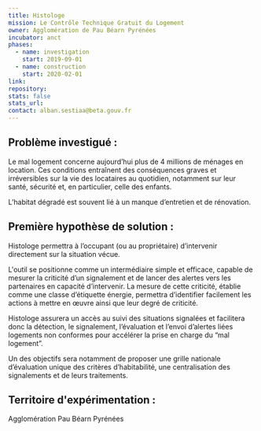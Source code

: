 ```yaml
---
title: Histologe
mission: Le Contrôle Technique Gratuit du Logement 
owner: Agglomération de Pau Béarn Pyrénées
incubator: anct 
phases:
  - name: investigation
    start: 2019-09-01
  - name: construction
    start: 2020-02-01
link:
repository: 
stats: false 
stats_url: 
contact: alban.sestiaa@beta.gouv.fr
---
```


## Problème investigué :
Le mal logement concerne aujourd’hui plus de 4 millions de ménages en location. 
Ces conditions entraînent des conséquences graves et irréversibles sur la vie des locataires au quotidien, notamment sur leur santé, sécurité  et, en particulier, celle des enfants.

L’habitat dégradé est souvent lié à un manque d’entretien et de rénovation.

## Première hypothèse de solution : 
Histologe permettra à l’occupant (ou au propriétaire) d’intervenir directement sur la situation vécue.

L'outil se positionne comme un intermédiaire simple et efficace, capable de mesurer la criticité d’un signalement 
et de lancer des alertes vers les partenaires en capacité d’intervenir.
La mesure de cette criticité, établie comme une classe d’étiquette énergie, permettra d’identifier facilement les actions à mettre en œuvre ainsi que leur degré de criticité.

Histologe assurera un accès au suivi des situations signalées et facilitera donc la détection, le signalement, l’évaluation et l’envoi d’alertes liées logements non conformes pour accélérer la prise en charge du “mal logement”.

Un des objectifs sera notamment de proposer une grille nationale d’évaluation unique des critères d’habitabilité, une centralisation des signalements et de leurs traitements.

## Territoire d'expérimentation : 
Agglomération Pau Béarn Pyrénées
